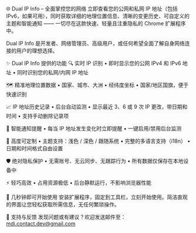 🌐 Dual IP Info – 全面掌控您的网络
立即查看您的公网和私网 IP 地址（包括 IPv6，如果可用），同时获取详细的地理位置信息、清晰的变更历史、可自定义的主题和智能通知 —— 一切尽在这款快速、轻量且注重隐私的 Chrome 扩展程序中。

Dual IP Info 是开发者、网络管理员、高级用户，或任何希望全面了解自身网络连接的用户的理想选择。

✨ Dual IP Info 提供的功能
🔍 实时 IP 识别
• 即时显示您的公网 IPv4 和 IPv6 地址
• 同时识别您的私网/内网 IP 地址

🗺️ 精准地理位置数据
• 国家、城市、大洲
• 经纬度坐标
• 国家/地区国旗，便于快速识别

📈 IP 地址历史记录
• 后台自动监测
• 显示最近 3、6 或 9 次 IP 更改，带日期和时间
• 支持手动删除记录项

📣 智能通知提醒
• 每当 IP 地址发生变化时立即提醒
• 一键启用/禁用后台监测

🎨 高度可定制
• 主题支持：浅色 / 深色 / 跟随系统
• 完整的多语言支持（i18n）
• 日期和时间格式自由设置

🛡️ 绝对隐私保护
• 无需账号、无云同步、无跟踪行为
• 所有数据仅保存在本地设备中

⚡ 轻巧高效
• 占用资源极低
• 后台静默运行，不影响浏览器性能

🚀 几秒钟即可开始使用
安装扩展程序，固定到工具栏，立刻开始使用。简洁直观的界面让您轻松获取所需信息，无任何繁琐操作。

🤝 支持与反馈
发现问题或有建议？欢迎发送邮件至：mdi.contact.dev@gmail.com
